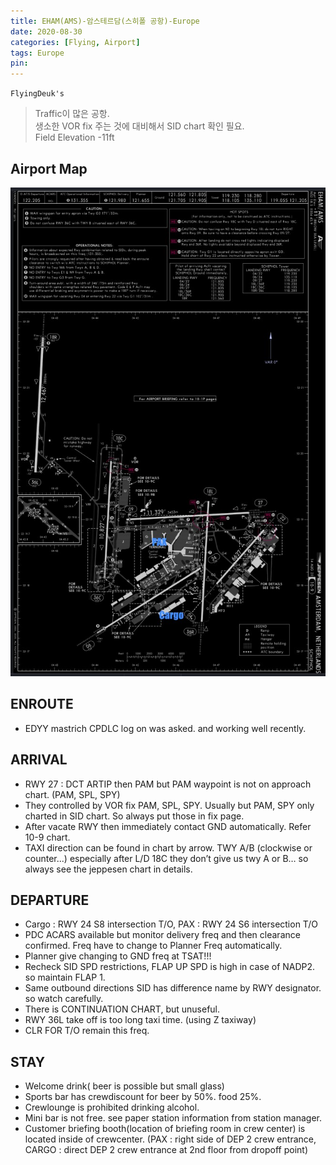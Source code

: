 ```yaml
---
title: EHAM(AMS)-암스테르담(스히폴 공항)-Europe
date: 2020-08-30
categories: [Flying, Airport]
tags: Europe
pin:
---
```

`FlyingDeuk's`
>Traffic이 많은 공항. <br>
생소한 VOR fix 주는 것에 대비해서 SID chart 확인 필요.<br>
Field Elevation -11ft

## Airport Map
![ams](/img/flying/airport/ams_ap.jpg)

## ENROUTE
- EDYY mastrich CPDLC log on was asked. and working well recently.


## ARRIVAL
- RWY 27 : DCT ARTIP then PAM but PAM waypoint is not on approach chart. (PAM, SPL, SPY)
- They controlled by VOR fix PAM, SPL, SPY. Usually but PAM, SPY only charted in SID chart. So always put those in fix page.
- After vacate RWY then immediately contact GND automatically. Refer 10-9 chart.
- TAXI direction can be found in chart by arrow. TWY A/B (clockwise or counter...) especially after L/D 18C they don’t give us twy A or B… so always see the jeppesen chart in details.


## DEPARTURE
- Cargo : RWY 24 S8 intersection T/O, PAX : RWY 24 S6 intersection T/O
- PDC ACARS available but monitor delivery freq and then clearance confirmed. Freq have to change to Planner Freq automatically.
- Planner give changing to GND freq at TSAT!!!
- Recheck SID SPD restrictions, FLAP UP SPD is high in case of NADP2. so maintain FLAP 1.
- Same outbound directions SID has difference name by RWY designator. so watch carefully.
- There is CONTINUATION CHART, but unuseful.
- RWY 36L take off is too long taxi time. (using Z taxiway)
- CLR FOR T/O remain this freq.

## STAY
- Welcome drink( beer is possible but small glass)
- Sports bar has crewdiscount for beer by 50%. food 25%.
- Crewlounge is prohibited drinking alcohol.
- Mini bar is not free. see paper station information from station manager.
- Customer briefing booth(location of briefing room in crew center) is located inside of crewcenter. (PAX : right side of DEP 2 crew entrance, CARGO : direct DEP 2 crew entrance at 2nd floor from dropoff point)
